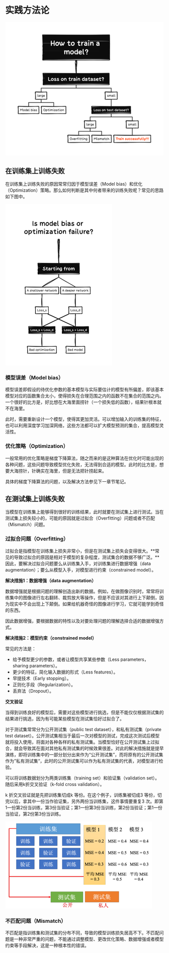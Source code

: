 # 实践方法论

<img src="./assets/How to train a model.png" style="zoom: 50%;" />

## 在训练集上训练失败

在训练集上训练失败的原因常常归因于模型误差（Model bias）和优化（Optimization）策略。那么如何判断是其中何者带来的训练失败呢？常见的思路如下图中。

<img src="./assets/Is model bias or optimization failure.png" style="zoom: 50%;" />

### 模型误差（Model bias）

模型误差即假设的待优化参数的基本模型与实际要估计的模型有所偏差，即该基本模型对应的函数集合太小，使得损失在合理范围之内的函数不在集合的范围之内。一个很好的比方是，好比想在大海里面捞针（一个损失低的函数），结果针根本就不在海里。

此时，需要重新设计一个模型，使得其更加灵活。可以增加输入的训练集的特征，也可以利用深度学习加深网络，这些方法都可以扩大模型预测的集合，提高模型灵活性。

### 优化策略（Optimization）

一般常用的优化策略是梯度下降算法，随之而来的是这种算法在优化时可能出现的各种问题，这些问题导致模型优化失败，无法得到合适的模型。此时的比方是，想要大海捞针，针确实在海里，但是无法把针捞起来。

具体的梯度下降算法的问题，以及解决方法参见下一章节笔记。

## 在测试集上训练失败

当模型在训练集上能够得到很好的训练结果，此时就要在测试集上进行测试。当在测试集上损失较小的，可能的原因就是过拟合（Overfitting）问题或者不匹配（Mismatch）问题。

### 过拟合问题（Overfitting）

过拟合是指模型在训练集上损失非常小，但是在测试集上损失会变得很大。**常见的导致过拟合的原因是相对于模型的复杂程度，测试集合的数据不够广泛。**因此，要解决过拟合问题要么从训练集入手，对训练集进行数据增强（data augmentation）；要么从模型入手，对模型进行约束（constrained model）。

**解决措施1：数据增强（data augmentation）**

数据增强就是根据问题的理解创造出新的数据。例如，在做图像识别时，常常将训练集中的图像进行左右翻转、裁剪放大等操作，但是不应该对其进行上下颠倒，因为现实中不会出现上下颠倒。如果给机器奇怪的图像进行学习，它就可能学到奇怪的东西。

因此数据增强，要根据数据的特性以及对要处理问题的理解选择合适的数据增强方式。

**解决措施2：模型约束（constrained model）**

常见的方法是：

* 给予模型更少的参数，或者让模型共享某些参数（Less parameters，sharing parameters）。
* 更少的特征，简化输入数据的形式（Less features）。
* 早提技术（Early stopping）。
* 正则化手段（Regularization）。
* 丢弃法（Dropout）。

**交叉验证**

当得到训练良好的模型后，需要对这些模型进行挑选，但是不能仅仅根据测试集的结果进行挑选，因为有可能某些模型在测试集恰好过拟合了。

对于测试集常常分为公开测试集（public test dataset），和私有测试集（private test dataset）。公开测试集相当于最后一次对模型的测试，完成这次测试后模型就将投入使用，将面对各种各样的私有测试集。当模型恰好在公开测试集上过拟合，就会导致其在面对其他私有测试集的时候效果很差。对此的解决措施就是提早演练，即将训练集中的一部分划分出来作为“公开测试集”，而将原有的公开测试集作为”私有测试集“，此时的公开测试集可以作为私有测试集的代表，对模型进行检验。

可以将训练数据划分为两类训练集（training set）和验证集（validation set）。随后采用k折交叉验证（k-fold cross validation）。

k 折交叉验证就是先把训练集切成k 等份。在这个例子，训练集被切成3 等份，切完以后，拿其中一份当作验证集，另外两份当训练集，这件事情要重复3 次。即第1一份第2份当训练，第3份当验证；第1一份第3份当训练，第2份当验证；第1一份当验证，第2份第3份当训练。

![image-20250721183853749](./assets/image-20250721183853749.png)

### 不匹配问题（Mismatch）

不匹配是指训练集和测试集的分布不同，导致的模型训练损失居高不下。不匹配问题是一种非常严重的问题，不能通过调整模型、更改优化策略、数据增强或者模型约束等手段解决，这是一种根本性的错误。

